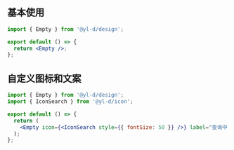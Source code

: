 ## 基本使用

```jsx | react
import { Empty } from '@yl-d/design';

export default () => {
  return <Empty />;
};
```

## 自定义图标和文案

```jsx | react
import { Empty } from '@yl-d/design';
import { IconSearch } from '@yl-d/icon';

export default () => {
  return (
    <Empty icon={<IconSearch style={{ fontSize: 50 }} />} label="查询中...." />
  );
};
```
